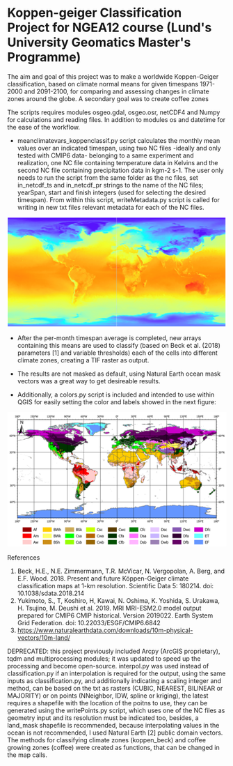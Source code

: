 # Koppen-geiger Classification Project for NGEA12 course (Lund's University Geomatics Master's Programme)

The aim and goal of this project was to make a worldwide Koppen-Geiger classification, based on climate normal means for given timespans 1971-2000 and 2091-2100, for comparing and assessing changes in climate zones around the globe. A secondary goal was to create coffee zones 

The scripts requires modules osgeo.gdal, osgeo.osr, netCDF4 and Numpy for calculations and reading files. In addition to modules os and datetime for the ease of the workflow.

* meanclimatevars_koppenclassif.py script calculates the monthly mean values over an indicated timespan, using two NC files -ideally and only tested with CMIP6 data- belonging to a same experiment and realization, one NC file containing temperature data in Kelvins and the second NC file containing precipitation data in kgm-2 s-1. The user only needs to run the script from the same folder as the nc files, set in_netcdf_ts and in_netcdf_pr strings to the name of the NC files; yearSpan, start and finish integers (used for selecting the desired timespan). From within this script, writeMetadata.py script is called for writing in new txt files relevant metadata for each of the NC files.

![historical temperature data screenshot of MRI-ESM2.0 (2)](.github/nc.png)

* After the per-month timespan average is completed, new arrays containing this means are used to classify (based on Beck et al. (2018) parameters [1] and variable thresholds) each of the cells into different climate zones, creating a TIF raster as output.

* The results are not masked as default, using Natural Earth ocean mask vectors was a great way to get desireable results.

* Additionally, a colors.py script is included and intended to use within QGIS for easily setting the color and labels showed in the next figure:

![Koppen classification](.github/koppen.png)

References 
1. Beck, H.E., N.E. Zimmermann, T.R. McVicar, N. Vergopolan, A. Berg, and E.F. Wood. 2018. Present and future Köppen-Geiger climate classification maps at 1-km resolution. Scientific Data 5: 180214. doi: 10.1038/sdata.2018.214
2. Yukimoto, S., T, Koshiro, H, Kawai, N. Oshima, K. Yoshida, S. Urakawa, H. Tsujino, M. Deushi et al. 2019. MRI MRI-ESM2.0 model output prepared for CMIP6 CMIP historical. Version 2019022. Earth System Grid Federation. doi: 10.22033/ESGF/CMIP6.6842
3. https://www.naturalearthdata.com/downloads/10m-physical-vectors/10m-land/



DEPRECATED: this project previously included Arcpy (ArcGIS proprietary), tqdm and multiprocessing modules; it was updated to speed up the processing and become open-source. interpol.py was used instead of classification.py if an interpolation is required for the output, using the same inputs as classification.py, and additionally indicating a scaling integer and method, can be based on the txt as rasters (CUBIC, NEAREST, BILINEAR or MAJORITY) or on points (NNeighbor, IDW, spline or kriging), the latest requires a shapefile with the location of the poitns to use, they can be generated using the writePoints.py script, which uses one of the NC files as geometry input and its resolution must be indicated too, besides, a land_mask shapefile is recommended, because interpolating values in the ocean is not recommended, I used Natural Earth [2] public domain vectors. The methods for classifying climate zones (koppen_beck) and coffee growing zones (coffee) were created as functions, that can be changed in the map calls.
